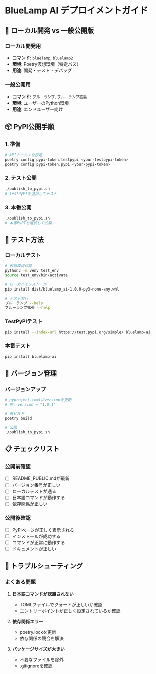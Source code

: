 # BlueLamp AI デプロイメントガイド

## 🔄 ローカル開発 vs 一般公開版

### ローカル開発用
- **コマンド**: `bluelamp`, `bluelamp2`
- **環境**: Poetry仮想環境（特定パス）
- **用途**: 開発・テスト・デバッグ

### 一般公開用
- **コマンド**: `ブルーランプ`, `ブルーランプ拡張`
- **環境**: ユーザーのPython環境
- **用途**: エンドユーザー向け

## 📦 PyPI公開手順

### 1. 準備
```bash
# APIトークンを設定
poetry config pypi-token.testpypi <your-testpypi-token>
poetry config pypi-token.pypi <your-pypi-token>
```

### 2. テスト公開
```bash
./publish_to_pypi.sh
# TestPyPIを選択してテスト
```

### 3. 本番公開
```bash
./publish_to_pypi.sh
# 本番PyPIを選択して公開
```

## 🧪 テスト方法

### ローカルテスト
```bash
# 仮想環境作成
python3 -m venv test_env
source test_env/bin/activate

# ローカルインストール
pip install dist/bluelamp_ai-1.0.0-py3-none-any.whl

# テスト実行
ブルーランプ --help
ブルーランプ拡張 --help
```

### TestPyPIテスト
```bash
pip install --index-url https://test.pypi.org/simple/ bluelamp-ai
```

### 本番テスト
```bash
pip install bluelamp-ai
```

## 🔧 バージョン管理

### バージョンアップ
```bash
# pyproject.tomlのversionを更新
# 例: version = "1.0.1"

# 再ビルド
poetry build

# 公開
./publish_to_pypi.sh
```

## 📋 チェックリスト

### 公開前確認
- [ ] README_PUBLIC.mdが最新
- [ ] バージョン番号が正しい
- [ ] ローカルテストが通る
- [ ] 日本語コマンドが動作する
- [ ] 依存関係が正しい

### 公開後確認
- [ ] PyPIページが正しく表示される
- [ ] インストールが成功する
- [ ] コマンドが正常に動作する
- [ ] ドキュメントが正しい

## 🚨 トラブルシューティング

### よくある問題
1. **日本語コマンドが認識されない**
   - TOMLファイルでクォートが正しいか確認
   - エントリーポイントが正しく設定されているか確認

2. **依存関係エラー**
   - poetry.lockを更新
   - 依存関係の競合を解決

3. **パッケージサイズが大きい**
   - 不要なファイルを除外
   - .gitignoreを確認